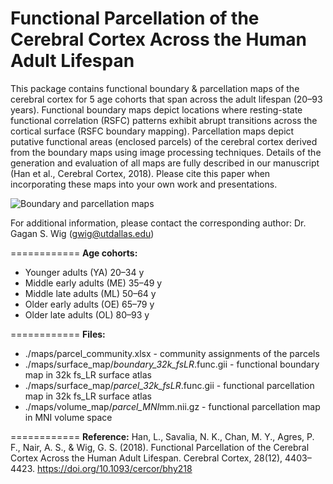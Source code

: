 # Functional Parcellation of the Cerebral Cortex Across the Human Adult Lifespan
This package contains functional boundary & parcellation maps of the cerebral cortex for 5 age cohorts that span across the adult lifespan (20–93 years). Functional boundary maps depict locations where resting-state functional correlation (RSFC) patterns exhibit abrupt transitions across the cortical surface (RSFC boundary mapping). Parcellation maps depict putative functional areas (enclosed parcels) of the cerebral cortex derived from the boundary maps using image processing techniques. Details of the generation and evaluation of all maps are fully described in our manuscript (Han et al., Cerebral Cortex, 2018). Please cite this paper when incorporating these maps into your own work and presentations.

<img src="https://github.com/hldeepblue/aging_parcellation/maps/pngs/figure3.png" alt="Boundary and parcellation maps">


For additional information, please contact the corresponding author: Dr. Gagan S. Wig (gwig@utdallas.edu)

============
**Age cohorts:**
* Younger adults (YA) 		20–34 y
* Middle early adults (ME) 	35–49 y
* Middle late adults (ML) 	50–64 y
* Older early adults (OE) 	65–79 y
* Older late adults (OL) 		80–93 y

============
**Files:**
* ./maps/parcel_community.xlsx 						-	community assignments of the parcels
* ./maps/surface_map/<AgeCohort>_boundary_32k_fsLR_<hemisphere>.func.gii	-	functional boundary map in 32k fs_LR surface atlas
* ./maps/surface_map/<AgeCohort>_parcel_32k_fsLR_<hemisphere>.func.gii	-	functional parcellation map in 32k fs_LR surface atlas
* ./maps/volume_map/<AgeCohort>_parcel_MNI_<voxelsize>mm.nii.gz		-	functional parcellation map in MNI volume space

============
**Reference:**
Han, L., Savalia, N. K., Chan, M. Y., Agres, P. F., Nair, A. S., & Wig, G. S. (2018). Functional Parcellation of the Cerebral Cortex Across the Human Adult Lifespan. Cerebral Cortex, 28(12), 4403–4423. https://doi.org/10.1093/cercor/bhy218
